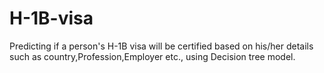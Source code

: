 # H-1B-visa
Predicting if a person's H-1B visa will be certified based on his/her details such as country,Profession,Employer etc., using Decision tree model.
